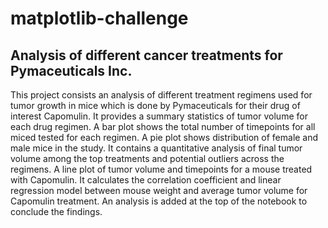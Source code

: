 # matplotlib-challenge
## Analysis of different cancer treatments for Pymaceuticals Inc.
This project consists an analysis of different treatment regimens used for tumor growth in mice which is done by Pymaceuticals for their drug of interest Capomulin.
It provides a summary statistics of tumor volume for each drug regimen.
A bar plot shows the total number of timepoints for all miced tested for each regimen.
A pie plot shows distribution of female and male mice in the study.
It contains a quantitative analysis of final tumor volume among the top treatments and potential outliers across the regimens.
A line plot of tumor volume and timepoints for a mouse treated with Capomulin.
It calculates the correlation coefficient and linear regression model between mouse weight and average tumor volume for Capomulin treatment.
An analysis is added at the top of the notebook to conclude the findings.